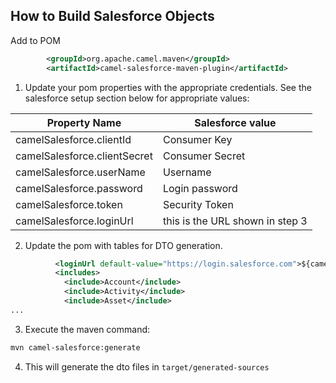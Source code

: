 
## How to Build Salesforce Objects
Add to POM
```xml
        <groupId>org.apache.camel.maven</groupId>
        <artifactId>camel-salesforce-maven-plugin</artifactId>
```


1. Update your pom properties with the appropriate credentials. See the salesforce setup section below for appropriate values:

| Property Name                | Salesforce value                |
|------------------------------|---------------------------------|
| camelSalesforce.clientId     | Consumer Key                    |
| camelSalesforce.clientSecret | Consumer Secret                 |
| camelSalesforce.userName     | Username                        |
| camelSalesforce.password     | Login password                  |
| camelSalesforce.token        | Security Token                  |
| camelSalesforce.loginUrl     | this is the URL shown in step 3 |

2. Update the pom with tables for DTO generation. 
```xml
          <loginUrl default-value="https://login.salesforce.com">${camelSalesforce.loginUrl}</loginUrl>
          <includes>
            <include>Account</include>
            <include>Activity</include>
            <include>Asset</include>
...
```

3. Execute the maven command:
```bash
mvn camel-salesforce:generate
```

4. This will generate the dto files in `target/generated-sources`
